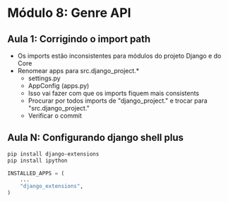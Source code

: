 # Módulo 8: Genre API

## Aula 1: Corrigindo o import path

- Os imports estão inconsistentes para módulos do projeto Django e do Core
- Renomear apps para src.django_project.*
    - settings.py
    - AppConfig (apps.py)
    - Isso vai fazer com que os imports fiquem mais consistents
    - Procurar por todos imports de "django_project." e trocar para "src.django_project."
    - Verificar o commit



## Aula N: Configurando django shell plus

```bash
pip install django-extensions
pip install ipython
```

```python
INSTALLED_APPS = (
    ...
    "django_extensions",
)
```
